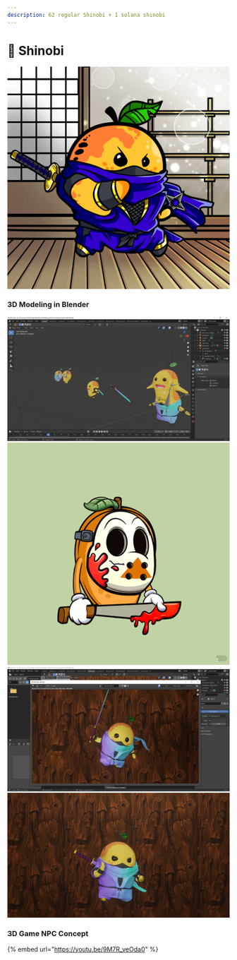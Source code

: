 ```yaml
---
description: 62 regular Shinobi + 1 solana shinobi
---
```


# 🥷 Shinobi

![](../../../../.gitbook/assets/mh5409.png)

### 3D Modeling in Blender

![](<../../../../.gitbook/assets/image (16).png>)![](<../../../../.gitbook/assets/image (7).png>)![](<../../../../.gitbook/assets/image (15).png>)![](<../../../../.gitbook/assets/image (9).png>)

### 3D Game NPC Concept

{% embed url="https://youtu.be/9M7R_veOda0" %}
